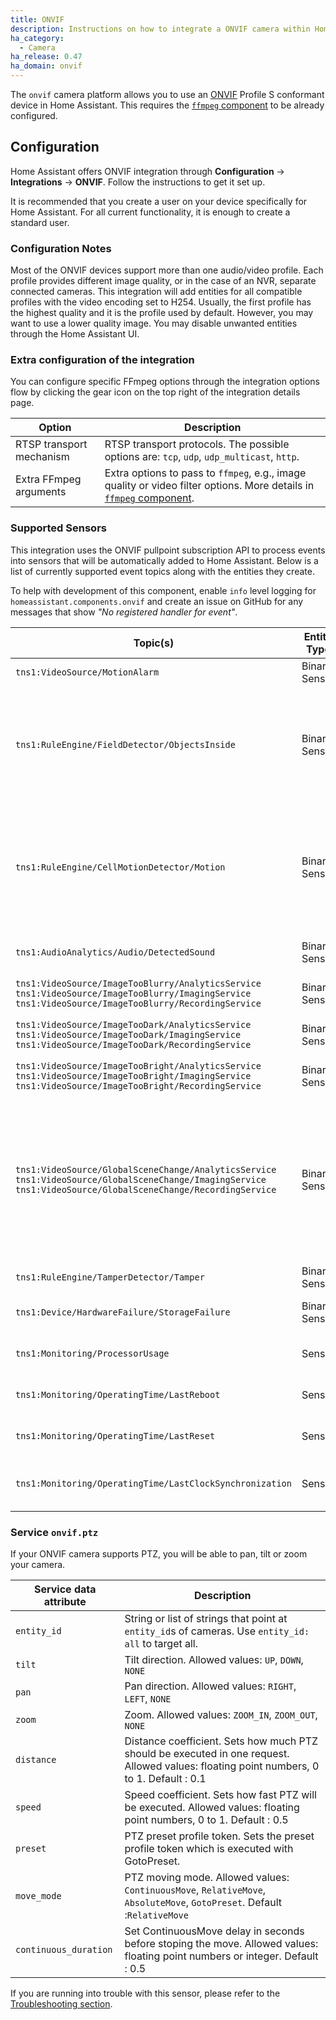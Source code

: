 ```yaml
---
title: ONVIF
description: Instructions on how to integrate a ONVIF camera within Home Assistant.
ha_category:
  - Camera
ha_release: 0.47
ha_domain: onvif
---
```


The `onvif` camera platform allows you to use an [ONVIF](https://www.onvif.org/) Profile S conformant device in Home Assistant. This requires the [`ffmpeg` component](/integrations/ffmpeg/) to be already configured.

## Configuration

Home Assistant offers ONVIF integration through **Configuration** -> **Integrations** -> **ONVIF**. Follow the instructions to get it set up.

<div class='note'>
  It is recommended that you create a user on your device specifically for Home Assistant. For all current functionality, it is enough to create a standard user.
</div>

### Configuration Notes

Most of the ONVIF devices support more than one audio/video profile. Each profile provides different image quality, or in the case of an NVR, separate connected cameras. This integration will add entities for all compatible profiles with the video encoding set to H254. Usually, the first profile has the highest quality and it is the profile used by default. However, you may want to use a lower quality image. You may disable unwanted entities through the Home Assistant UI.

### Extra configuration of the integration

You can configure specific FFmpeg options through the integration options flow by clicking the gear icon on the top right of the integration details page.

| Option | Description |
| -------| ----------- |
| RTSP transport mechanism | RTSP transport protocols. The possible options are: `tcp`, `udp`, `udp_multicast`, `http`. |
| Extra FFmpeg arguments | Extra options to pass to `ffmpeg`, e.g., image quality or video filter options. More details in [`ffmpeg` component](/integrations/ffmpeg). |

### Supported Sensors

This integration uses the ONVIF pullpoint subscription API to process events into sensors that will be automatically added to Home Assistant.  Below is a list of currently supported event topics along with the entities they create.

To help with development of this component, enable `info` level logging for `homeassistant.components.onvif` and create an issue on GitHub for any messages that show _"No registered handler for event"_.

| Topic(s) | Entity Type | Device Class | Description |
|----------|-------------|--------------|-------------|
| `tns1:VideoSource/MotionAlarm` | Binary Sensor | Motion | Generic motion alarm. |
| `tns1:RuleEngine/FieldDetector/ObjectsInside` | Binary Sensor | Motion | Polygonal field detection determines if each object in the scene is inside or outside the polygon. |
| `tns1:RuleEngine/CellMotionDetector/Motion` | Binary Sensor | Motion | Cell based motion detection determined by placing a grid over the video source and determining changes. |
| `tns1:AudioAnalytics/Audio/DetectedSound` | Binary Sensor | Sound | Device detected sound. |
| `tns1:VideoSource/ImageTooBlurry/AnalyticsService`<br>`tns1:VideoSource/ImageTooBlurry/ImagingService`<br>`tns1:VideoSource/ImageTooBlurry/RecordingService` | Binary Sensor | Problem | Device reports blurry image. |
| `tns1:VideoSource/ImageTooDark/AnalyticsService`<br>`tns1:VideoSource/ImageTooDark/ImagingService`<br>`tns1:VideoSource/ImageTooDark/RecordingService` | Binary Sensor | Problem | Device reports dark image. |
| `tns1:VideoSource/ImageTooBright/AnalyticsService`<br>`tns1:VideoSource/ImageTooBright/ImagingService`<br>`tns1:VideoSource/ImageTooBright/RecordingService` | Binary Sensor | Problem | Device reports bright image. |
| `tns1:VideoSource/GlobalSceneChange/AnalyticsService`<br>`tns1:VideoSource/GlobalSceneChange/ImagingService`<br>`tns1:VideoSource/GlobalSceneChange/RecordingService` | Binary Sensor | Problem | Device reports a large portion of the video content changing.  The cause can be tamper actions like camera movement or coverage. |
| `tns1:RuleEngine/TamperDetector/Tamper` | Binary Sensor | Problem | Tamper Detection. |
| `tns1:Device/HardwareFailure/StorageFailure` | Binary Sensor | Problem | Storage failure on device. |
| `tns1:Monitoring/ProcessorUsage` | Sensor | Percent | Device processor usage. |
| `tns1:Monitoring/OperatingTime/LastReboot` | Sensor | Timestamp | When the device was last rebooted. |
| `tns1:Monitoring/OperatingTime/LastReset` | Sensor | Timestamp | When the device was last reset. |
| `tns1:Monitoring/OperatingTime/LastClockSynchronization` | Sensor | Timestamp | When the device clock was last synchronized. |

### Service `onvif.ptz`

If your ONVIF camera supports PTZ, you will be able to pan, tilt or zoom your camera.

| Service data attribute | Description |
| -----------------------| ----------- |
| `entity_id` | String or list of strings that point at `entity_id`s of cameras. Use `entity_id: all` to target all. |
| `tilt` | Tilt direction. Allowed values: `UP`, `DOWN`, `NONE` |
| `pan` | Pan direction. Allowed values: `RIGHT`, `LEFT`, `NONE` |
| `zoom` | Zoom. Allowed values: `ZOOM_IN`, `ZOOM_OUT`, `NONE` |
| `distance` | Distance coefficient. Sets how much PTZ should be executed in one request. Allowed values: floating point numbers, 0 to 1. Default : 0.1 |
| `speed` | Speed coefficient. Sets how fast PTZ will be executed. Allowed values: floating point numbers, 0 to 1. Default : 0.5 |
| `preset` | PTZ preset profile token. Sets the preset profile token which is executed with GotoPreset. |
| `move_mode` | PTZ moving mode. Allowed values: `ContinuousMove`, `RelativeMove`, `AbsoluteMove`, `GotoPreset`. Default :`RelativeMove` |
| `continuous_duration` | Set ContinuousMove delay in seconds before stoping the move. Allowed values: floating point numbers or integer. Default : 0.5 |

If you are running into trouble with this sensor, please refer to the [Troubleshooting section](/integrations/ffmpeg/#troubleshooting).
